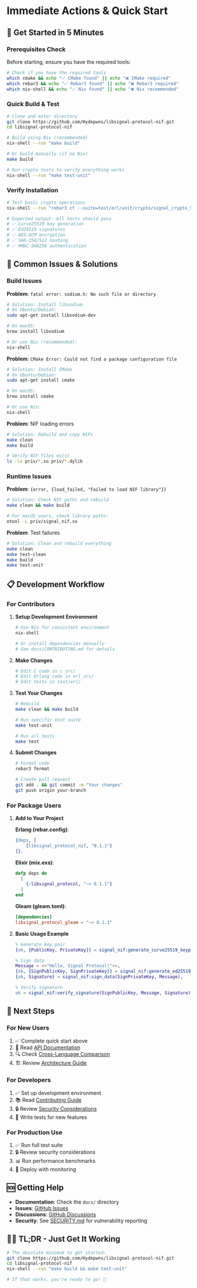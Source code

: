 # Immediate Actions & Quick Start

## 🚀 Get Started in 5 Minutes

### Prerequisites Check

Before starting, ensure you have the required tools:

```bash
# Check if you have the required tools
which cmake && echo "✅ CMake found" || echo "❌ CMake required"
which rebar3 && echo "✅ Rebar3 found" || echo "❌ Rebar3 required"
which nix-shell && echo "✅ Nix found" || echo "❌ Nix recommended"
```

### Quick Build & Test

```bash
# Clone and enter directory
git clone https://github.com/Hydepwns/libsignal-protocol-nif.git
cd libsignal-protocol-nif

# Build using Nix (recommended)
nix-shell --run "make build"

# Or build manually (if no Nix)
make build

# Run crypto tests to verify everything works
nix-shell --run "make test-unit"
```

### Verify Installation

```bash
# Test basic crypto operations
nix-shell --run "rebar3 ct --suite=test/erl/unit/crypto/signal_crypto_SUITE.erl"

# Expected output: All tests should pass
# ✅ Curve25519 key generation
# ✅ Ed25519 signatures
# ✅ AES-GCM encryption
# ✅ SHA-256/512 hashing
# ✅ HMAC-SHA256 authentication
```

## 🔧 Common Issues & Solutions

### Build Issues

**Problem**: `fatal error: sodium.h: No such file or directory`

```bash
# Solution: Install libsodium
# On Ubuntu/Debian:
sudo apt-get install libsodium-dev

# On macOS:
brew install libsodium

# Or use Nix (recommended):
nix-shell
```

**Problem**: `CMake Error: Could not find a package configuration file`

```bash
# Solution: Install CMake
# On Ubuntu/Debian:
sudo apt-get install cmake

# On macOS:
brew install cmake

# Or use Nix:
nix-shell
```

**Problem**: NIF loading errors

```bash
# Solution: Rebuild and copy NIFs
make clean
make build

# Verify NIF files exist
ls -la priv/*.so priv/*.dylib
```

### Runtime Issues

**Problem**: `{error, {load_failed, "Failed to load NIF library"}}`

```bash
# Solution: Check NIF paths and rebuild
make clean && make build

# For macOS users, check library paths:
otool -L priv/signal_nif.so
```

**Problem**: Test failures

```bash
# Solution: Clean and rebuild everything
make clean
make test-clean
make build
make test-unit
```

## 📋 Development Workflow

### For Contributors

1. **Setup Development Environment**

   ```bash
   # Use Nix for consistent environment
   nix-shell

   # Or install dependencies manually
   # See docs/CONTRIBUTING.md for details
   ```

2. **Make Changes**

   ```bash
   # Edit C code in c_src/
   # Edit Erlang code in erl_src/
   # Edit tests in test/erl/
   ```

3. **Test Your Changes**

   ```bash
   # Rebuild
   make clean && make build

   # Run specific test suite
   make test-unit

   # Run all tests
   make test
   ```

4. **Submit Changes**

   ```bash
   # Format code
   rebar3 format

   # Create pull request
   git add . && git commit -m "Your changes"
   git push origin your-branch
   ```

### For Package Users

1. **Add to Your Project**

   **Erlang (rebar.config)**:

   ```erlang
   {deps, [
       {libsignal_protocol_nif, "0.1.1"}
   ]}.
   ```

   **Elixir (mix.exs)**:

   ```elixir
   defp deps do
     [
       {:libsignal_protocol, "~> 0.1.1"}
     ]
   end
   ```

   **Gleam (gleam.toml)**:

   ```toml
   [dependencies]
   libsignal_protocol_gleam = "~> 0.1.1"
   ```

2. **Basic Usage Example**

   ```erlang
   % Generate key pair
   {ok, {PublicKey, PrivateKey}} = signal_nif:generate_curve25519_keypair(),

   % Sign data
   Message = <<"Hello, Signal Protocol!">>,
   {ok, {SignPublicKey, SignPrivateKey}} = signal_nif:generate_ed25519_keypair(),
   {ok, Signature} = signal_nif:sign_data(SignPrivateKey, Message),

   % Verify signature
   ok = signal_nif:verify_signature(SignPublicKey, Message, Signature).
   ```

## 🎯 Next Steps

### For New Users

1. ✅ Complete quick start above
2. 📖 Read [API Documentation](API.md)
3. 🔍 Check [Cross-Language Comparison](CROSS_LANGUAGE_COMPARISON.md)
4. 🏗️ Review [Architecture Guide](ARCHITECTURE.md)

### For Developers

1. ✅ Set up development environment
2. 📚 Read [Contributing Guide](../CONTRIBUTING.md)
3. 🔒 Review [Security Considerations](SECURITY.md)
4. 🧪 Write tests for new features

### For Production Use

1. ✅ Run full test suite
2. 🔒 Review security considerations
3. 📊 Run performance benchmarks
4. 🚀 Deploy with monitoring

## 🆘 Getting Help

- **Documentation**: Check the `docs/` directory
- **Issues**: [GitHub Issues](https://github.com/Hydepwns/libsignal-protocol-nif/issues)
- **Discussions**: [GitHub Discussions](https://github.com/Hydepwns/libsignal-protocol-nif/discussions)
- **Security**: See [SECURITY.md](SECURITY.md) for vulnerability reporting

## 🏃‍♂️ TL;DR - Just Get It Working

```bash
# The absolute minimum to get started:
git clone https://github.com/Hydepwns/libsignal-protocol-nif.git
cd libsignal-protocol-nif
nix-shell --run "make build && make test-unit"

# If that works, you're ready to go! 🎉
```
